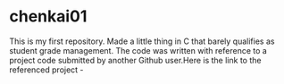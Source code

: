 # chenkai01
This is my first repository.
Made a little thing in C that barely qualifies as student grade management.
The code was written with reference to a project code submitted by another Github user.Here is the link to the referenced project -
